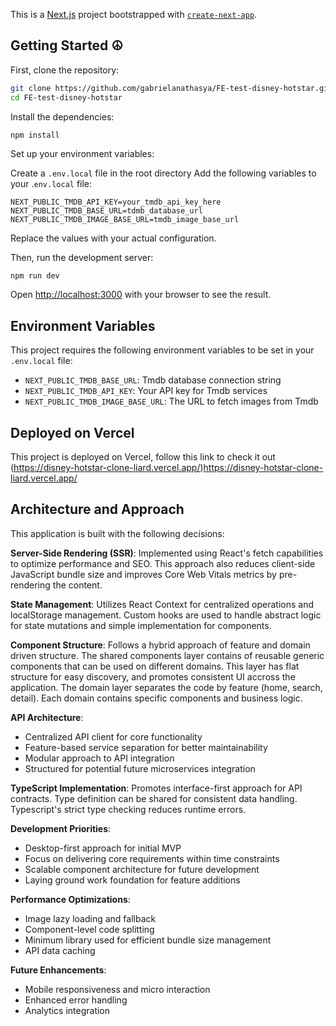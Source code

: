 This is a [Next.js](https://nextjs.org/) project bootstrapped with [`create-next-app`](https://github.com/vercel/next.js/tree/canary/packages/create-next-app).

## Getting Started &#9774;

First, clone the repository:

```bash
git clone https://github.com/gabrielanathasya/FE-test-disney-hotstar.git
cd FE-test-disney-hotstar
```

Install the dependencies:

```
npm install
```

Set up your environment variables:

Create a `.env.local` file in the root directory
Add the following variables to your .`env.local` file:

```
NEXT_PUBLIC_TMDB_API_KEY=your_tmdb_api_key_here
NEXT_PUBLIC_TMDB_BASE_URL=tdmb_database_url
NEXT_PUBLIC_TMDB_IMAGE_BASE_URL=tmdb_image_base_url
```

Replace the values with your actual configuration.

Then, run the development server:

```bash
npm run dev
```

Open [http://localhost:3000](http://localhost:3000) with your browser to see the result.

## Environment Variables

This project requires the following environment variables to be set in your `.env.local` file:

- `NEXT_PUBLIC_TMDB_BASE_URL`: Tmdb database connection string
- `NEXT_PUBLIC_TMDB_API_KEY`: Your API key for Tmdb services
- `NEXT_PUBLIC_TMDB_IMAGE_BASE_URL`: The URL to fetch images from Tmdb

## Deployed on Vercel

This project is deployed on Vercel, follow this link to check it out (https://disney-hotstar-clone-liard.vercel.app/)https://disney-hotstar-clone-liard.vercel.app/

## Architecture and Approach

This application is built with the following decisions:

**Server-Side Rendering (SSR)**: Implemented using React's fetch capabilities to optimize performance and SEO. This approach also reduces client-side JavaScript bundle size and improves Core Web Vitals metrics by pre-rendering the content.

**State Management**: Utilizes React Context for centralized operations and localStorage management. Custom hooks are used to handle abstract logic for state mutations and simple implementation for components.

**Component Structure**:
Follows a hybrid approach of feature and domain driven structure. The shared components layer contains of reusable generic components that can be used on different domains. This layer has flat structure for easy discovery, and promotes consistent UI accross the application. The domain layer separates the code by feature (home, search, detail). Each domain contains specific components and business logic.

**API Architecture**:

- Centralized API client for core functionality
- Feature-based service separation for better maintainability
- Modular approach to API integration
- Structured for potential future microservices integration

**TypeScript Implementation**: Promotes interface-first approach for API contracts. Type definition can be shared for consistent data handling. Typescript's strict type checking reduces runtime errors.

**Development Priorities**:

- Desktop-first approach for initial MVP
- Focus on delivering core requirements within time constraints
- Scalable component architecture for future development
- Laying ground work foundation for feature additions

**Performance Optimizations**:

- Image lazy loading and fallback
- Component-level code splitting
- Minimum library used for efficient bundle size management
- API data caching

**Future Enhancements**:

- Mobile responsiveness and micro interaction
- Enhanced error handling
- Analytics integration
